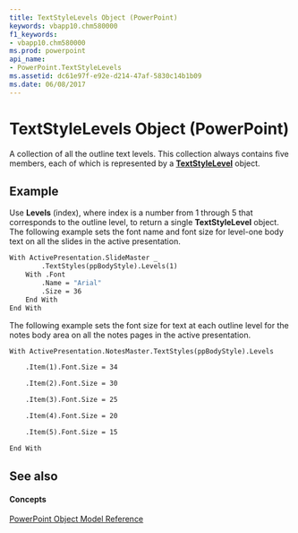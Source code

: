 ```yaml
---
title: TextStyleLevels Object (PowerPoint)
keywords: vbapp10.chm580000
f1_keywords:
- vbapp10.chm580000
ms.prod: powerpoint
api_name:
- PowerPoint.TextStyleLevels
ms.assetid: dc61e97f-e92e-d214-47af-5830c14b1b09
ms.date: 06/08/2017
---
```



# TextStyleLevels Object (PowerPoint)

A collection of all the outline text levels. This collection always contains five members, each of which is represented by a  **[TextStyleLevel](textstylelevel-object-powerpoint.md)** object.


## Example

Use  **Levels** (index), where index is a number from 1 through 5 that corresponds to the outline level, to return a single **TextStyleLevel** object. The following example sets the font name and font size for level-one body text on all the slides in the active presentation.


```vb
With ActivePresentation.SlideMaster _
        .TextStyles(ppBodyStyle).Levels(1)
    With .Font
        .Name = "Arial"
        .Size = 36
    End With
End With
```

The following example sets the font size for text at each outline level for the notes body area on all the notes pages in the active presentation.




```vb
With ActivePresentation.NotesMaster.TextStyles(ppBodyStyle).Levels

    .Item(1).Font.Size = 34

    .Item(2).Font.Size = 30

    .Item(3).Font.Size = 25

    .Item(4).Font.Size = 20

    .Item(5).Font.Size = 15

End With
```


## See also


#### Concepts


[PowerPoint Object Model Reference](object-model-powerpoint-vba-reference.md)

